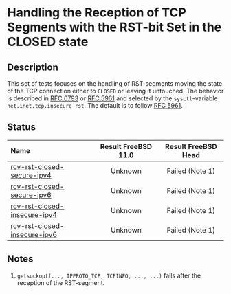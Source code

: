 # Handling the Reception of TCP Segments with the RST-bit Set in the CLOSED state

## Description
This set of tests focuses on the handling of RST-segments moving the state of the TCP connection
either to `CLOSED` or leaving it untouched.
The behavior is described in [RFC 0793](https://tools.ietf.org/html/rfc0793) or
[RFC 5961](https://tools.ietf.org/html/rfc5961#section-3) and selected by the
`sysctl`-variable `net.inet.tcp.insecure_rst`.
The default is to follow [RFC 5961](https://tools.ietf.org/html/rfc5961#section-3).

## Status

| Name                                                                                                                                                                                                                                         | Result FreeBSD 11.0 | Result FreeBSD Head |
|:---------------------------------------------------------------------------------------------------------------------------------------------------------------------------------------------------------------------------------------------|:-------------------:|:-------------------:|
|[rcv-rst-closed-secure-ipv4](rcv-rst-closed-secure-ipv4.pkt "Ensure that the reception of a TCP RST in the CLOSED state does not trigger the sending of a TCP RST")                                                                           | Unknown             | Failed (Note 1)     |
|[rcv-rst-closed-secure-ipv6](rcv-rst-closed-secure-ipv6.pkt "Ensure that the reception of a TCP RST in the CLOSED state does not trigger the sending of a TCP RST")                                                                           | Unknown             | Failed (Note 1)     |
|[rcv-rst-closed-insecure-ipv4](rcv-rst-closed-insecure-ipv4.pkt "Ensure that the reception of a TCP RST in the CLOSED state does not trigger the sending of a TCP RST")                                                                       | Unknown             | Failed (Note 1)     |
|[rcv-rst-closed-insecure-ipv6](rcv-rst-closed-insecure-ipv6.pkt "Ensure that the reception of a TCP RST in the CLOSED state does not trigger the sending of a TCP RST")                                                                       | Unknown             | Failed (Note 1)     |

## Notes
1. `getsockopt(..., IPPROTO_TCP, TCPINFO, ..., ...)` fails after the reception of the RST-segment.   
